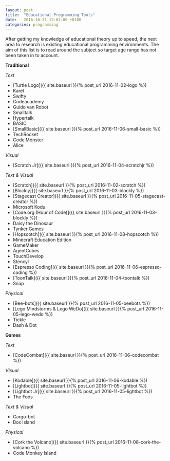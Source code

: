 ```yaml
---
layout: post
title:  "Educational Programming Tools"
date:   2016-10-31 12:02:00 +0100
categories: programming
---
```


After getting my knowledge of educational theory up to speed, the next area to research is existing educational programming environments. The aim of this list is to read around the subject so target age range has not been taken in to account.

**Traditional**

*Text*

- [Turtle Logo]({{ site.baseurl }}{% post_url 2016-11-02-logo %})
- Karel
- Swifty
- Codeacademy
- Guido van Robot
- Smalltalk
- Hypertalk
- BASIC
- [SmallBasic]({{ site.baseurl }}{% post_url 2016-11-06-small-basic %})
- TechRocket
- Code Monster
- Alice

*Visual*

- [Scratch Jr]({{ site.baseurl }}{% post_url 2016-11-04-scratchjr %})

*Text & Visual*

- [Scratch]({{ site.baseurl }}{% post_url 2016-11-02-scratch %})
- [Blockly]({{ site.baseurl }}{% post_url 2016-11-03-blockly %})
- [Stagecast Creator]({{ site.baseurl }}{% post_url 2016-11-05-stagecast-creator %})
- Microsoft Kodu
- [Code.org (Hour of Code)]({{ site.baseurl }}{% post_url 2016-11-03-blockly %})
- Daisy the Dinosaur
- Tynker Games
- [Hopscotch]({{ site.baseurl }}{% post_url 2016-11-08-hopscotch %})
- Minecraft Education Edition
- GameMaker
- AgentCubes
- TouchDevelop
- Stencyl
- [Espresso Coding]({{ site.baseurl }}{% post_url 2016-11-06-espresso-coding %})
- [ToonTalk]({{ site.baseurl }}{% post_url 2016-11-04-toontalk %})
- Snap

*Physical*

- [Bee-bots]({{ site.baseurl }}{% post_url 2016-11-05-beebots %})
- [Lego Mindstorms & Lego WeDo]({{ site.baseurl }}{% post_url 2016-11-05-lego-wedo %})
- Tickle
- Dash & Dot

**Games**

*Text*

- [CodeCombat]({{ site.baseurl }}{% post_url 2016-11-06-codecombat %})

*Visual*

- [Kodable]({{ site.baseurl }}{% post_url 2016-11-06-kodable %})
- [Lightbot]({{ site.baseurl }}{% post_url 2016-11-05-lightbot %})
- [Lightbot Jr]({{ site.baseurl }}{% post_url 2016-11-05-lightbot %})
- The Foos

*Text & Visual*

- Cargo-bot
- Box Island

*Physical*

- [Cork the Volcano]({{ site.baseurl }}{% post_url 2016-11-08-cork-the-volcano %})
- Code Monkey Island
